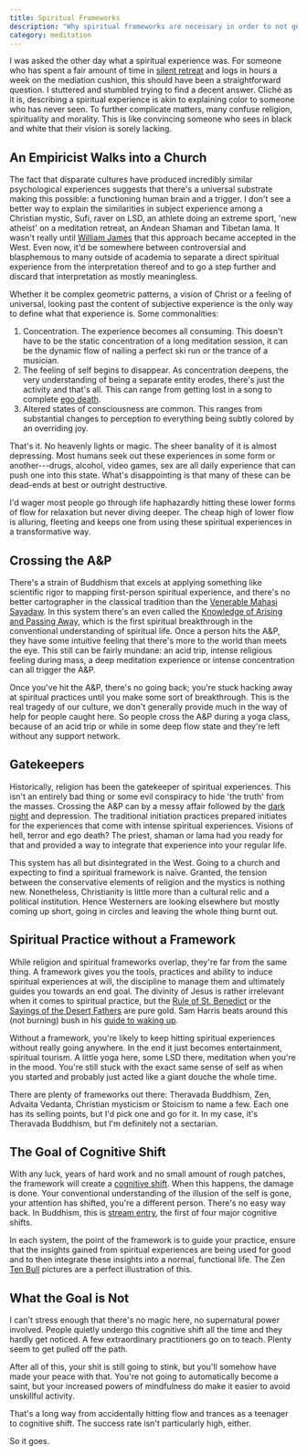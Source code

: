 ```yaml
---
title: Spiritual Frameworks 
description: "Why spiritual frameworks are necessary in order to not get lost along the path of spiritual development"
category: meditation
---
```


I was asked the other day what a spiritual experience was. For someone who has spent a fair amount of time in [silent retreat][wsm] and logs in hours a week on the mediation cushion, this should have been a straightforward question. I stuttered and stumbled trying to find a decent answer. Cliché as it is, describing a spiritual experience is akin to explaining color to someone who has never seen. To further complicate matters, many confuse religion, spirituality and morality. This is like convincing someone who sees in black and white that their vision is sorely lacking. 

## An Empiricist Walks into a Church

The fact that disparate cultures have produced incredibly similar psychological experiences suggests that there's a universal substrate making this possible: a functioning human brain and a trigger. I don't see a better way to explain the similarities in subject experience among a Christian mystic, Sufi, raver on LSD, an athlete doing an extreme sport, 'new atheist' on a meditation retreat, an Andean Shaman and Tibetan lama.  It wasn't really until [William James][vre] that this approach became accepted in the West. Even now, it'd be somewhere between controversial and blasphemous to many outside of academia to separate a direct spiritual experience from the interpretation thereof and to go a step further and discard that interpretation as mostly meaningless. 

Whether it be complex geometric patterns, a vision of Christ or a feeling of universal, looking past the content of subjective experience is the only way to define what that experience is. Some commonalities: 

1. Concentration. The experience becomes all consuming. This doesn't have to be the static concentration of a long meditation session, it can be the dynamic flow of nailing a perfect ski run or the trance of a musician. 
2. The feeling of self begins to disappear. As concentration deepens, the very understanding of being a separate entity erodes, there's just the activity and that's all. This can range from getting lost in a song to complete [ego death][edt]. 
3. Altered states of consciousness are common. This ranges from substantial changes to perception to everything being subtly colored by an overriding joy. 

That's it. No heavenly lights or magic. The sheer banality of it is almost depressing. Most humans seek out these experiences in some form or another---drugs, alcohol, video games, sex are all daily experience that can push one into this state. What's disappointing is that many of these can be dead-ends at best or outright destructive.  

I'd wager most people go through life haphazardly hitting these lower forms of flow for relaxation but never diving deeper. The cheap high of lower flow is alluring, fleeting and keeps one from using these spiritual experiences in a transformative way. 

## Crossing the A&P 

There's a strain of Buddhism that excels at applying something like scientific rigor to mapping first-person spiritual experience, and there's no better cartographer in the classical tradition than the [Venerable Mahasi Sayadaw][vms]. In this system there's an even called the [Knowledge of Arising and Passing Away][anp], which is the first spiritual breakthrough in the conventional understanding of spiritual life. Once a person hits the A&P, they have some intuitive feeling that there's more to the world than meets the eye. This still can be fairly mundane: an acid trip, intense religious feeling during mass, a deep meditation experience or intense concentration can all trigger the A&P. 

Once you've hit the A&P, there's no going back; you're stuck hacking away at spiritual practices until you make some sort of breakthrough. This is the real tragedy of our culture, we don't generally provide much in the way of help for people caught here. So people cross the A&P during a yoga class, because of an acid trip or while in some deep flow state and they're left without any support network. 

## Gatekeepers 

Historically, religion has been the gatekeeper of spiritual experiences. This isn't an entirely bad thing or some evil conspiracy to hide 'the truth' from the masses. Crossing the A&P can by a messy affair followed by the [dark night][dkw] and depression. The traditional initiation practices prepared initiates for the experiences that come with intense spiritual experiences. Visions of hell, terror and ego death? The priest, shaman or lama had you ready for that and provided a way to integrate that experience into your regular life. 

This system has all but disintegrated in the West. Going to a church and expecting to find a spiritual framework is naīve. Granted, the tension between the conservative elements of religion and the mystics is nothing new. Nonetheless, Christianity is little more than a cultural relic and a political institution. Hence Westerners are looking elsewhere but mostly coming up short, going in circles and leaving the whole thing burnt out. 

## Spiritual Practice without a Framework 

While religion and spiritual frameworks overlap, they're far from the same thing. A framework gives you the tools, practices and ability to induce spiritual experiences at will, the discipline to manage them and ultimately guides you towards an end goal. The divinity of Jesus is rather irrelevant when it comes to spiritual practice, but the [Rule of St. Benedict][rsb] or the [Sayings of the Desert Fathers][sdf] are pure gold. Sam Harris beats around this (not burning) bush in his [guide to waking up][wuh]. 

Without a framework, you're likely to keep hitting spiritual experiences without really going anywhere. In the end it just becomes entertainment, spiritual tourism. A little yoga here, some LSD there, meditation when you're in the mood. You're still stuck with the exact same sense of self as when you started and probably just acted like a giant douche the whole time. 

There are plenty of frameworks out there: Theravada Buddhism, Zen, Advaita Vedanta, Christian mysticism or Stoicism to name a few. Each one has its selling points, but I'd pick one and go for it. In my case, it's Theravada Buddhism, but I'm definitely not a sectarian. 

## The Goal of Cognitive Shift 

With any luck, years of hard work and no small amount of rough patches, the framework will create a [cognitive shift][csh]. When this happens, the damage is done. Your conventional understanding of the illusion of the self is gone, your attention has shifted, you're a different person. There's no easy way back. In Buddhism, this is [stream entry][bsm], the first of four major cognitive shifts. 

In each system, the point of the framework is to guide your practice, ensure that the insights gained from spiritual experiences are being used for good and to then integrate these insights into a normal, functional life. The Zen [Ten Bull][shn] pictures are a perfect illustration of this. 

## What the Goal is Not 

I can't stress enough that there's no magic here, no supernatural power involved. People quietly undergo this cognitive shift all the time and they hardly get noticed. A few extraordinary practitioners go on to teach. Plenty seem to get pulled off the path. 

After all of this, your shit is still going to stink, but you'll somehow have made your peace with that. You're not going to automatically become a saint, but your increased powers of mindfulness do make it easier to avoid unskillful activity. 

That's a long way from accidentally hitting flow and trances as a teenager to cognitive shift. The success rate isn't particularly high, either. 

So it goes. 

[wsm]: /blog/suan-mokkh-retreat 
[vre]: https://en.wikipedia.org/wiki/The_Varieties_of_Religious_Experience
[edt]: https://en.wikipedia.org/wiki/Ego_death 
[vms]: https://en.wikipedia.org/wiki/Mahasi_Sayadaw
[anp]: http://integrateddaniel.info/the-arising-and-passing-away/
[dkw]: https://www.theatlantic.com/health/archive/2014/06/the-dark-knight-of-the-souls/372766/ 
[rsb]: https://en.wikipedia.org/wiki/Rule_of_Saint_Benedict 
[sdf]: https://en.orthodoxwiki.org/Sayings_of_the_Desert_Fathers
[wuh]: /blog/nontheistic-spirituality
[csh]: https://en.wikipedia.org/wiki/Cognitive_shift
[bsm]: https://en.wikipedia.org/wiki/Sot%C4%81panna
[shn]: https://en.wikipedia.org/wiki/Ten_Bulls